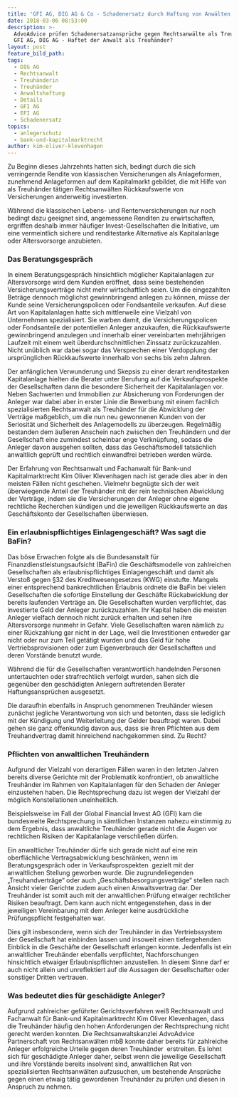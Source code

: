 ```yaml
---
title: 'GFI AG, DIG AG & Co - Schadenersatz durch Haftung von Anwälten als Treuhänder?'
date: 2018-03-06 08:53:00
description: >-
  AdvoAdvice prüfen Schadenersatzansprüche gegen Rechtsanwälte als Treuhänder -
  GFI AG, DIG AG - Haftet der Anwalt als Treuhänder?
layout: post
feature_bild_path:
tags:
  - DIG AG
  - Rechtsanwalt
  - Treuhänderin
  - Treuhänder
  - Anwaltshaftung
  - Details
  - GFI AG
  - EFI AG
  - Schadenersatz
topics:
  - anlegerschutz
  - bank-und-kapitalmarktrecht
author: kim-oliver-klevenhagen
---
```


Zu Beginn dieses Jahrzehnts hatten sich, bedingt durch die sich verringernde Rendite von klassischen Versicherungen als Anlageformen, zunehmend Anlageformen auf dem Kapitalmarkt gebildet, die mit Hilfe von als Treuhänder tätigen Rechtsanwälten Rückkaufswerte von Versicherungen anderweitig investierten.

Während die klassischen Lebens- und Rentenversicherungen nur noch bedingt dazu geeignet sind, angemessene Renditen zu erwirtschaften, ergriffen deshalb immer häufiger Invest-Gesellschaften die Initiative, um eine vermeintlich sichere und renditestarke Alternative als Kapitalanlage oder Altersvorsorge anzubieten.

### Das Beratungsgespräch

In einem Beratungsgespräch hinsichtlich möglicher Kapitalanlagen zur Altersvorsorge wird dem Kunden eröffnet, dass seine bestehenden Versicherungsverträge nicht mehr wirtschaftlich seien. Um die eingezahlten Beträge dennoch möglichst gewinnbringend anlegen zu können, müsse der Kunde seine Versicherungspolicen oder Fondsanteile verkaufen. Auf diese Art von Kapitalanlagen hatte sich mittlerweile eine Vielzahl von Unternehmen spezialisiert. Sie warben damit, die Versicherungspolicen oder Fondsanteile der potentiellen Anleger anzukaufen, die Rückkaufswerte gewinnbringend anzulegen und innerhalb einer vereinbarten mehrjährigen Laufzeit mit einem weit überdurchschnittlichen Zinssatz zurückzuzahlen. Nicht unüblich war dabei sogar das Versprechen einer Verdopplung der ursprünglichen Rückkaufswerte innerhalb von sechs bis zehn Jahren.

Der anfänglichen Verwunderung und Skepsis zu einer derart renditestarken Kapitalanlage hielten die Berater unter Berufung auf die Verkaufsprospekte der Gesellschaften dann die besondere Sicherheit der Kapitalanlagen vor. Neben Sachwerten und Immobilien zur Absicherung von Forderungen der Anleger war dabei aber in erster Linie die Bewerbung mit einem fachlich spezialisierten Rechtsanwalt als Treuhänder für die Abwicklung der Verträge maßgeblich, um die nun neu gewonnenen Kunden von der Seriosität und Sicherheit des Anlagemodells zu überzeugen. Regelmäßig bestanden dem äußeren Anschein nach zwischen den Treuhändern und der Gesellschaft eine zumindest scheinbar enge Verknüpfung, sodass die Anleger davon ausgehen sollten, dass das Geschäftsmodell tatsächlich anwaltlich geprüft und rechtlich einwandfrei betrieben werden würde.

Der Erfahrung von Rechtsanwalt und Fachanwalt für Bank-und Kapitalmarktrecht Kim Oliver Klevenhagen nach ist gerade dies aber in den meisten Fällen nicht geschehen. Vielmehr begnügte sich der weit überwiegende Anteil der Treuhänder mit der rein technischen Abwicklung der Verträge, indem sie die Versicherungen der Anleger ohne eigene rechtliche Recherchen kündigen und die jeweiligen Rückkaufswerte an das Geschäftskonto der Gesellschaften überwiesen.

### Ein erlaubnispflichtiges Einlagengeschäft? Was sagt die BaFin?

Das böse Erwachen folgte als die Bundesanstalt für Finanzdienstleistungsaufsicht (BaFin) die Geschäftsmodelle von zahlreichen Gesellschaften als erlaubnispflichtiges Einlagengeschäft und damit als Verstoß gegen §32 des Kreditwesengesetzes (KWG) einstufte. Mangels einer entsprechend bankrechtlichen Erlaubnis ordnete die BaFin bei vielen Gesellschaften die sofortige Einstellung der Geschäfte Rückabwicklung der bereits laufenden Verträge an. Die Gesellschaften wurden verpflichtet, das investierte Geld der Anleger zurückzuzahlen. Ihr Kapital haben die meisten Anleger vielfach dennoch nicht zurück erhalten und sehen ihre Altersvorsorge nunmehr in Gefahr. Viele Gesellschaften waren nämlich zu einer Rückzahlung gar nicht in der Lage, weil die Investitionen entweder gar nicht oder nur zum Teil getätigt wurden und das Geld für hohe Vertriebsprovisionen oder zum Eigenverbrauch der Gesellschaften und deren Vorstände benutzt wurde.

Während die für die Gesellschaften verantwortlich handelnden Personen untertauchten oder strafrechtlich verfolgt wurden, sahen sich die gegenüber den geschädigten Anlegern auftretenden Berater Haftungsansprüchen ausgesetzt.

Die daraufhin ebenfalls in Anspruch genommenen Treuhänder wiesen zunächst jegliche Verantwortung von sich und betonten, dass sie lediglich mit der Kündigung und Weiterleitung der Gelder beauftragt waren. Dabei gehen sie ganz offenkundig davon aus, dass sie ihren Pflichten aus dem Treuhandvertrag damit hinreichend nachgekommen sind. Zu Recht?

### Pflichten von anwaltlichen Treuhändern

Aufgrund der Vielzahl von derartigen Fällen waren in den letzten Jahren bereits diverse Gerichte mit der Problematik konfrontiert, ob anwaltliche Treuhänder im Rahmen von Kapitalanlagen für den Schaden der Anleger einzustehen haben. Die Rechtsprechung dazu ist wegen der Vielzahl der möglich Konstellationen uneinheitlich.

Beispielsweise im Fall der Global Financial Invest AG (GFI) kam die bundesweite Rechtsprechung in sämtlichen Instanzen nahezu einstimmig zu dem Ergebnis, dass anwaltliche Treuhänder gerade nicht die Augen vor rechtlichen Risiken der Kapitalanlage verschließen dürfen.

Ein anwaltlicher Treuhänder dürfe sich gerade nicht auf eine rein oberflächliche Vertragsabwicklung beschränken, wenn im Beratungsgespräch oder in Verkaufsprospekten  gezielt mit der anwaltlichen Stellung geworben wurde. Die zugrundeliegenden „Treuhandverträge“ oder auch „Geschäftsbesorgungsverträge“ stellen nach Ansicht vieler Gerichte zudem auch einen Anwaltsvertrag dar. Der Treuhänder ist somit auch mit der anwaltlichen Prüfung etwaiger rechtlicher Risiken beauftragt. Dem kann auch nicht entgegenstehen, dass in der jeweiligen Vereinbarung mit dem Anleger keine ausdrückliche Prüfungspflicht festgehalten war.

Dies gilt insbesondere, wenn sich der Treuhänder in das Vertriebssystem der Gesellschaft hat einbinden lassen und insoweit einen tiefergehenden Einblick in die Geschäfte der Gesellschaft erlangen konnte. Jedenfalls ist ein anwaltlicher Treuhänder ebenfalls verpflichtet, Nachforschungen hinsichtlich etwaiger Erlaubnispflichten anzustellen. In diesem Sinne darf er auch nicht allein und unreflektiert auf die Aussagen der Gesellschafter oder sonstiger Dritten vertrauen.

### Was bedeutet dies für geschädigte Anleger?

Aufgrund zahlreicher geführter Gerichtsverfahren weiß Rechtsanwalt und Fachanwalt für Bank-und Kapitalmarktrecht Kim Oliver Klevenhagen, dass die Treuhänder häufig den hohen Anforderungen der Rechtsprechung nicht gerecht werden konnten. Die Rechtsanwaltskanzlei AdvoAdvice Partnerschaft von Rechtsanwälten mbB konnte daher bereits für zahlreiche Anleger erfolgreiche Urteile gegen deren Treuhänder  erstreiten. Es lohnt sich für geschädigte Anleger daher, selbst wenn die jeweilige Gesellschaft und ihre Vorstände bereits insolvent sind, anwaltlichen Rat von spezialisierten Rechtsanwälten aufzusuchen, um bestehende Ansprüche gegen einen etwaig tätig gewordenen Treuhänder zu prüfen und diesen in Anspruch zu nehmen.